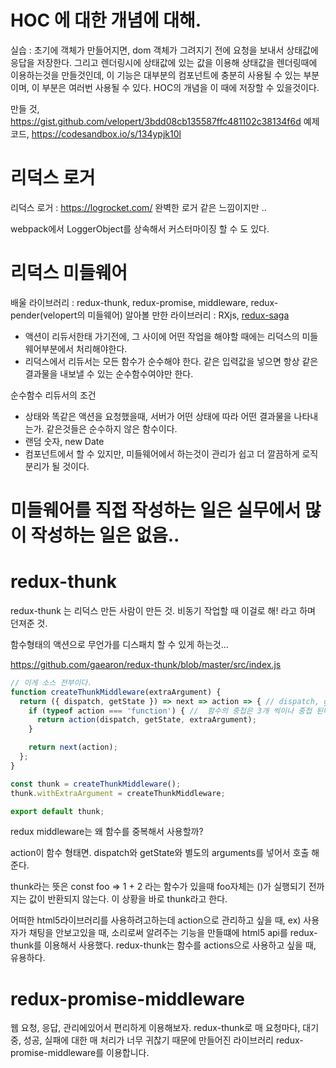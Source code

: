 # HOC 에 대한 개념에 대해.

실습 : 초기에 객체가 만들어지면, dom 객체가 그려지기 전에 요청을 보내서 상태값에 응답을 저장한다.
그리고 렌더링시에 상태값에 있는 값을 이용해 상태값을 렌더링때에 이용하는것을 만들것인데, 이 기능은 대부분의 컴포넌트에 
충분히 사용될 수 있는 부분이며, 이 부분은 여러번 사용될 수 있다. HOC의 개념을 이 때에 저장할 수 있을것이다.

만들 것, https://gist.github.com/velopert/3bdd08cb135587ffc481102c38134f6d
예제 코드, https://codesandbox.io/s/134ypjk10l

# 리덕스 로거

리덕스 로거 : https://logrocket.com/ 완벽한 로거 같은 느낌이지만 ..

webpack에서 LoggerObject를 상속해서 커스터마이징 할 수 도 있다. 


# 리덕스 미들웨어

배울 라이브러리 : redux-thunk, redux-promise, middleware, redux-pender(velopert의 미들웨어)
알아볼 만한 라이브러리 : RXjs, [redux-saga](https://orezytivarg.github.io/from-redux-thunk-to-sagas/)

- 액션이 리듀서한태 가기전에, 그 사이에 어떤 작업을 해야할 때에는 리덕스의 미들웨어부분에서 처리해야한다.
- 리덕스에서 리듀서는 모든 함수가 순수해야 한다. 같은 입력값을 넣으면 항상 같은 결과물을 내보낼 수 있는 순수함수여야만 한다.


순수함수 리듀서의 조건
- 상태와 똑같은 액션을 요청했을때, 서버가 어떤 상태에 따라 어떤 결과물을 나타내는가. 같은것들은 순수하지 않은 함수이다.
- 랜덤 숫자, new Date
- 컴포넌트에서 할 수 있지만, 미들웨어에서 하는것이 관리가 쉽고 더 깔끔하게 로직분리가 될 것이다.

# 미들웨어를 직접 작성하는 일은 실무에서 많이 작성하는 일은 없음..

# redux-thunk

redux-thunk 는 리덕스 만든 사람이 만든 것. 비동기 작업할 때 이걸로 해! 라고 하며 던져준 것.

함수형태의 액션으로 무언가를 디스패치 할 수 있게 하는것...

https://github.com/gaearon/redux-thunk/blob/master/src/index.js

``` js  index.js
// 이게 소스 전부이다.
function createThunkMiddleware(extraArgument) {
  return ({ dispatch, getState }) => next => action => { // dispatch, getState, next, action 4개의 파라메터가 가용되며
    if (typeof action === 'function') { //  함수의 중첩은 3개 씩이나 중첩 된다. 
      return action(dispatch, getState, extraArgument); 
    }

    return next(action);
  };
}

const thunk = createThunkMiddleware();
thunk.withExtraArgument = createThunkMiddleware;

export default thunk;
```

redux middleware는 왜 함수를 중복해서 사용할까?

action이 함수 형태면. dispatch와 getState와 별도의 arguments를 넣어서 호출 해준다.

thunk라는 뜻은 const foo => 1 + 2 
라는 함수가 있을때 foo자체는 ()가 실행되기 전까지는 값이 반환되지 않는다. 이 상황을 바로 thunk라고 한다.


어떠한 html5라이브러리를 사용하려고하는데 action으로 관리하고 싶을 때, ex) 사용자가 채팅을 안보고있을 때, 소리로써 알려주는 기능을 만들떄에 html5 api를 redux-thunk를 이용해서 사용했다. redux-thunk는 함수를 actions으로 사용하고 싶을 때, 유용하다. 

# redux-promise-middleware 

웹 요청, 응답, 관리에있어서 편리하게 이용해보자.
redux-thunk로 매 요청마다, 대기중, 성공, 실패에 대한 매 처리가 너무 귀찮기 때문에 만들어진 라이브러리 redux-promise-middleware를 이용합니다.
